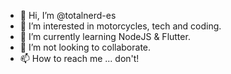 - 👋 Hi, I’m @totalnerd-es
- 👀 I’m interested in motorcycles, tech and coding.
- 🌱 I’m currently learning NodeJS & Flutter.
- 💞️ I’m not looking to collaborate.
- 📫 How to reach me ... don't!

<!---
totalnerd-es/totalnerd-es is a ✨ special ✨ repository because its `README.md` (this file) appears on your GitHub profile.
You can click the Preview link to take a look at your changes.
--->
